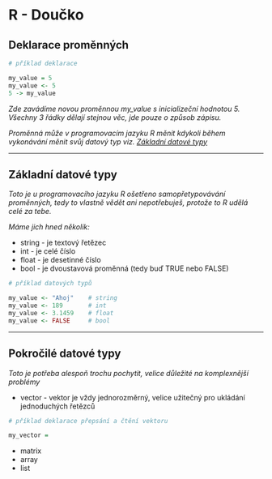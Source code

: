 
# R - Doučko

## Deklarace proměnných
```r
# příklad deklarace

my_value = 5
my_value <- 5
5 -> my_value
```
*Zde zavádíme novou proměnnou my_value s inicializeční hodnotou 5. Všechny 3 řádky dělají stejnou věc, jde pouze o způsob zápisu.*

*Proměnná může v programovacím jazyku R měnit kdykoli během vykonávání měnit svůj datový typ viz. [Základní datové typy](#Základní-datové-typy)*
___
## Základní datové typy
*Toto je u programovacího jazyku R ošetřeno samopřetypovávání proměnných, tedy to vlastně vědět ani nepotřebuješ, protože to R udělá celé za tebe.*

*Máme jich hned několik:*
- string - je textový řetězec
- int - je celé číslo
- float - je desetinné číslo
- bool - je dvoustavová proměnná (tedy buď TRUE nebo FALSE)
```r
# příklad datových typů

my_value <- "Ahoj"    # string
my_value <- 189       # int
my_value <- 3.1459    # float
my_value <- FALSE     # bool
```
___
## Pokročilé datové typy
*Toto je potřeba alespoň trochu pochytit, velice důležité na komplexnější problémy*
- vector - vektor je vždy jednorozměrný, velice užitečný pro ukládání jednoduchých řetězců
```r
# příklad deklarace přepsání a čtění vektoru

my_vector = 
```
- matrix
- array
- list
